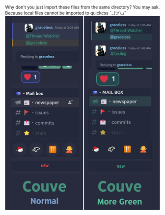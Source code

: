 Why don't you just import these files from the same directory? You may ask. Because local files cannot be imported to quickcss ¯\_(ツ)_/¯
![Cabbage Theme](https://github.com/Redundakitties/quickCSS-snippets/blob/master/cabbage.png)